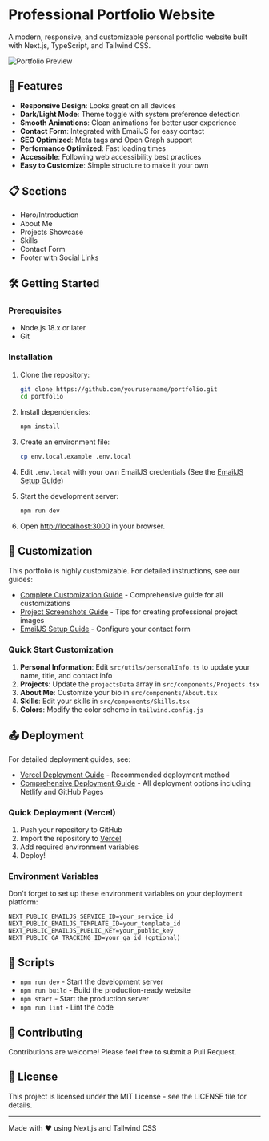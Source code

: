 # Professional Portfolio Website

A modern, responsive, and customizable personal portfolio website built with Next.js, TypeScript, and Tailwind CSS.

![Portfolio Preview](/public/images/og-image.jpg)

## 🚀 Features

- **Responsive Design**: Looks great on all devices
- **Dark/Light Mode**: Theme toggle with system preference detection
- **Smooth Animations**: Clean animations for better user experience
- **Contact Form**: Integrated with EmailJS for easy contact
- **SEO Optimized**: Meta tags and Open Graph support
- **Performance Optimized**: Fast loading times
- **Accessible**: Following web accessibility best practices
- **Easy to Customize**: Simple structure to make it your own

## 📋 Sections

- Hero/Introduction
- About Me
- Projects Showcase
- Skills
- Contact Form
- Footer with Social Links

## 🛠️ Getting Started

### Prerequisites

- Node.js 18.x or later
- Git

### Installation

1. Clone the repository:
   ```bash
   git clone https://github.com/yourusername/portfolio.git
   cd portfolio
   ```

2. Install dependencies:
   ```bash
   npm install
   ```

3. Create an environment file:
   ```bash
   cp env.local.example .env.local
   ```
   
4. Edit `.env.local` with your own EmailJS credentials (See the [EmailJS Setup Guide](/docs/EMAILJS_SETUP.md))

5. Start the development server:
   ```bash
   npm run dev
   ```

6. Open [http://localhost:3000](http://localhost:3000) in your browser.

## 🎨 Customization

This portfolio is highly customizable. For detailed instructions, see our guides:

- [Complete Customization Guide](/docs/CUSTOMIZATION.md) - Comprehensive guide for all customizations
- [Project Screenshots Guide](/docs/PROJECT_SCREENSHOTS.md) - Tips for creating professional project images
- [EmailJS Setup Guide](/docs/EMAILJS_SETUP.md) - Configure your contact form

### Quick Start Customization

1. **Personal Information**: Edit `src/utils/personalInfo.ts` to update your name, title, and contact info
2. **Projects**: Update the `projectsData` array in `src/components/Projects.tsx`
3. **About Me**: Customize your bio in `src/components/About.tsx`
4. **Skills**: Edit your skills in `src/components/Skills.tsx`
5. **Colors**: Modify the color scheme in `tailwind.config.js`

## 📤 Deployment

For detailed deployment guides, see:

- [Vercel Deployment Guide](/docs/VERCEL_DEPLOYMENT.md) - Recommended deployment method
- [Comprehensive Deployment Guide](/docs/DEPLOYMENT.md) - All deployment options including Netlify and GitHub Pages

### Quick Deployment (Vercel)

1. Push your repository to GitHub
2. Import the repository to [Vercel](https://vercel.com/)
3. Add required environment variables
4. Deploy!

### Environment Variables

Don't forget to set up these environment variables on your deployment platform:

```
NEXT_PUBLIC_EMAILJS_SERVICE_ID=your_service_id
NEXT_PUBLIC_EMAILJS_TEMPLATE_ID=your_template_id
NEXT_PUBLIC_EMAILJS_PUBLIC_KEY=your_public_key
NEXT_PUBLIC_GA_TRACKING_ID=your_ga_id (optional)
```

## 📜 Scripts

- `npm run dev` - Start the development server
- `npm run build` - Build the production-ready website
- `npm start` - Start the production server
- `npm run lint` - Lint the code

## 🤝 Contributing

Contributions are welcome! Please feel free to submit a Pull Request.

## 📄 License

This project is licensed under the MIT License - see the LICENSE file for details.

---

Made with ❤️ using Next.js and Tailwind CSS